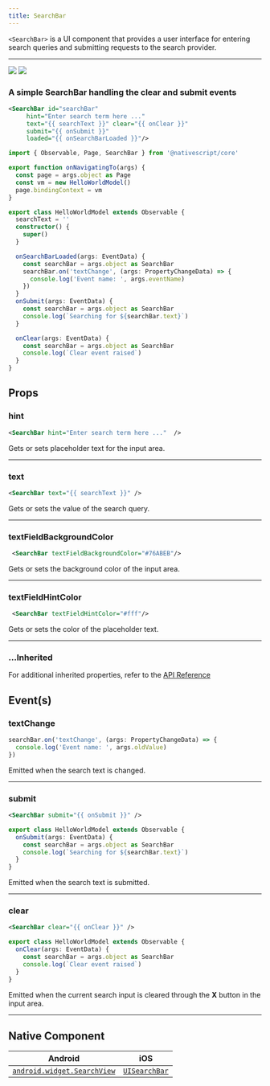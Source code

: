```yaml
---
title: SearchBar
---
```


<!-- TODO: Add flavors -->

`<SearchBar>` is a UI component that provides a user interface for entering search queries and submitting requests to the search provider.

---

<DeviceFrame type="ios">
<img  src="https://raw.githubusercontent.com/nativescript-vue/nativescript-vue-ui-tests/master/screenshots/ios-simulator103iPhone6/SearchBar.png"/>
</DeviceFrame>
<DeviceFrame type="android">
<img src="https://raw.githubusercontent.com/nativescript-vue/nativescript-vue-ui-tests/master/screenshots/android23/SearchBar.png" />
</DeviceFrame>

<!-- /// flavor plain -->

### A simple SearchBar handling the clear and submit events

```xml
<SearchBar id="searchBar"
     hint="Enter search term here ..."
     text="{{ searchText }}" clear="{{ onClear }}"
     submit="{{ onSubmit }}"
     loaded="{{ onSearchBarLoaded }}"/>
```

```ts
import { Observable, Page, SearchBar } from '@nativescript/core'

export function onNavigatingTo(args) {
  const page = args.object as Page
  const vm = new HelloWorldModel()
  page.bindingContext = vm
}

export class HelloWorldModel extends Observable {
  searchText = ''
  constructor() {
    super()
  }

  onSearchBarLoaded(args: EventData) {
    const searchBar = args.object as SearchBar
    searchBar.on('textChange', (args: PropertyChangeData) => {
      console.log('Event name: ', args.eventName)
    })
  }
  onSubmit(args: EventData) {
    const searchBar = args.object as SearchBar
    console.log(`Searching for ${searchBar.text}`)
  }

  onClear(args: EventData) {
    const searchBar = args.object as SearchBar
    console.log(`Clear event raised`)
  }
}
```

<!-- ///

/// flavor angular

```xml
<SearchBar
  hint="Enter search term here ..."
  [text]="searchPhrase"
  (textChange)="onTextChanged($event)"
  (clear)="onClear($event)"
  (submit)="onSubmit($event)"
>
</SearchBar>
```

```ts
import { Component } from '@angular/core'
import { SearchBar } from '@nativescript/core'

@Component({
  moduleId: module.id,
  templateUrl: './usage.component.html'
})
export class UsageComponent {
  searchPhrase: string

  onSubmit(args) {
    const searchBar = args.object as SearchBar
    console.log(`Searching for ${searchBar.text}`)
  }

  onTextChanged(args) {
    const searchBar = args.object as SearchBar
    console.log(`Input changed! New value: ${searchBar.text}`)
  }

  onClear(args) {
    const searchBar = args.object as SearchBar
    console.log(`Clear event raised`)
  }
}
```

///

/// flavor vue

```xml
<SearchBar
  hint="Search hint"
  :text="searchPhrase"
  @textChange="onTextChanged"
  @submit="onSubmit"
/>
```

`<SearchBar>` provides two-way data binding using `v-model`.

```xml
<SearchBar v-model="searchQuery" />
```

///

/// flavor svelte

```tsx
<searchBar
  hint="Search hint"
  text="{searchQuery}"
  on:textChange="{onTextChanged}"
  on:submit="{onSubmit}"
/>
```

`<SearchBar>` provides two-way data binding for `text`.

```xml
<searchBar bind:text="{searchQuery}" />
```

///

/// flavor react

```tsx
<searchBar
  hint="Search hint"
  text="searchPhrase"
  onTextChange={onTextChanged}
  onSubmit={onSubmit}
  onClose={onClose}
/>
```

/// -->

## Props

### hint

```xml
<SearchBar hint="Enter search term here ..."  />
```

Gets or sets placeholder text for the input area.

---

### text

```xml
<SearchBar text="{{ searchText }}" />
```

Gets or sets the value of the search query.

---

### textFieldBackgroundColor

```xml
 <SearchBar textFieldBackgroundColor="#76ABEB"/>
```

Gets or sets the background color of the input area.

---

### textFieldHintColor

```xml
 <SearchBar textFieldHintColor="#fff"/>
```

Gets or sets the color of the placeholder text.

---

### ...Inherited

For additional inherited properties, refer to the [API Reference](https://docs.nativescript.org/api-reference/classes/searchbar)

## Event(s)

### textChange

```ts
searchBar.on('textChange', (args: PropertyChangeData) => {
  console.log('Event name: ', args.oldValue)
})
```

Emitted when the search text is changed.

---

### submit

```xml
<SearchBar submit="{{ onSubmit }}" />
```

```ts
export class HelloWorldModel extends Observable {
  onSubmit(args: EventData) {
    const searchBar = args.object as SearchBar
    console.log(`Searching for ${searchBar.text}`)
  }
}
```

Emitted when the search text is submitted.

---

### clear

```xml
<SearchBar clear="{{ onClear }}" />
```

```ts
export class HelloWorldModel extends Observable {
  onClear(args: EventData) {
    const searchBar = args.object as SearchBar
    console.log(`Clear event raised`)
  }
}
```

Emitted when the current search input is cleared through the **X** button in the input area.

---

## Native Component

| Android                                                                                               | iOS                                                                          |
| ----------------------------------------------------------------------------------------------------- | ---------------------------------------------------------------------------- |
| [`android.widget.SearchView`](https://developer.android.com/reference/android/widget/SearchView.html) | [`UISearchBar`](https://developer.apple.com/documentation/uikit/uisearchbar) |

